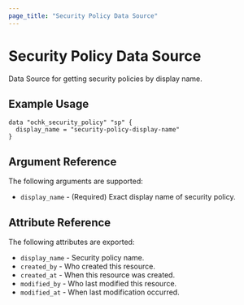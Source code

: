 ```yaml
---
page_title: "Security Policy Data Source"
---
```


# Security Policy Data Source

Data Source for getting security policies by display name.  

## Example Usage

```hcl
data "ochk_security_policy" "sp" {
  display_name = "security-policy-display-name"
}
```

## Argument Reference

The following arguments are supported:

* `display_name` - (Required) Exact display name of security policy.

## Attribute Reference

The following attributes are exported:
 * `display_name` - Security policy name. 
 * `created_by` - Who created this resource.
 * `created_at` - When this resource was created.
 * `modified_by` - Who last modified this resource. 
 * `modified_at` - When last modification occurred.     
 
